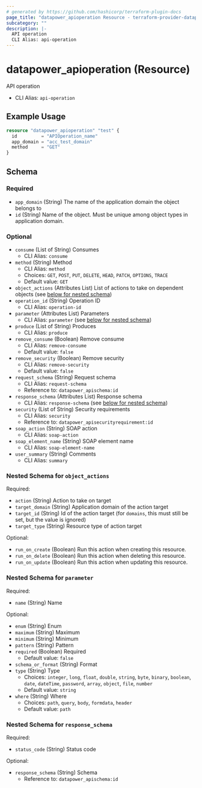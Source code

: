 ```yaml
---
# generated by https://github.com/hashicorp/terraform-plugin-docs
page_title: "datapower_apioperation Resource - terraform-provider-datapower"
subcategory: ""
description: |-
  API operation
  CLI Alias: api-operation
---
```


# datapower_apioperation (Resource)

API operation
  - CLI Alias: `api-operation`

## Example Usage

```terraform
resource "datapower_apioperation" "test" {
  id         = "APIOperation_name"
  app_domain = "acc_test_domain"
  method     = "GET"
}
```

<!-- schema generated by tfplugindocs -->
## Schema

### Required

- `app_domain` (String) The name of the application domain the object belongs to
- `id` (String) Name of the object. Must be unique among object types in application domain.

### Optional

- `consume` (List of String) Consumes
  - CLI Alias: `consume`
- `method` (String) Method
  - CLI Alias: `method`
  - Choices: `GET`, `POST`, `PUT`, `DELETE`, `HEAD`, `PATCH`, `OPTIONS`, `TRACE`
  - Default value: `GET`
- `object_actions` (Attributes List) List of actions to take on dependent objects (see [below for nested schema](#nestedatt--object_actions))
- `operation_id` (String) Operation ID
  - CLI Alias: `operation-id`
- `parameter` (Attributes List) Parameters
  - CLI Alias: `parameter` (see [below for nested schema](#nestedatt--parameter))
- `produce` (List of String) Produces
  - CLI Alias: `produce`
- `remove_consume` (Boolean) Remove consume
  - CLI Alias: `remove-consume`
  - Default value: `false`
- `remove_security` (Boolean) Remove security
  - CLI Alias: `remove-security`
  - Default value: `false`
- `request_schema` (String) Request schema
  - CLI Alias: `request-schema`
  - Reference to: `datapower_apischema:id`
- `response_schema` (Attributes List) Response schema
  - CLI Alias: `response-schema` (see [below for nested schema](#nestedatt--response_schema))
- `security` (List of String) Security requirements
  - CLI Alias: `security`
  - Reference to: `datapower_apisecurityrequirement:id`
- `soap_action` (String) SOAP action
  - CLI Alias: `soap-action`
- `soap_element_name` (String) SOAP element name
  - CLI Alias: `soap-element-name`
- `user_summary` (String) Comments
  - CLI Alias: `summary`

<a id="nestedatt--object_actions"></a>
### Nested Schema for `object_actions`

Required:

- `action` (String) Action to take on target
- `target_domain` (String) Application domain of the action target
- `target_id` (String) Id of the action target (for `domains`, this must still be set, but the value is ignored)
- `target_type` (String) Resource type of action target

Optional:

- `run_on_create` (Boolean) Run this action when creating this resource.
- `run_on_delete` (Boolean) Run this action when deleting this resource.
- `run_on_update` (Boolean) Run this action when updating this resource.


<a id="nestedatt--parameter"></a>
### Nested Schema for `parameter`

Required:

- `name` (String) Name

Optional:

- `enum` (String) Enum
- `maximum` (String) Maximum
- `minimum` (String) Minimum
- `pattern` (String) Pattern
- `required` (Boolean) Required
  - Default value: `false`
- `schema_or_format` (String) Format
- `type` (String) Type
  - Choices: `integer`, `long`, `float`, `double`, `string`, `byte`, `binary`, `boolean`, `date`, `dateTime`, `password`, `array`, `object`, `file`, `number`
  - Default value: `string`
- `where` (String) Where
  - Choices: `path`, `query`, `body`, `formdata`, `header`
  - Default value: `path`


<a id="nestedatt--response_schema"></a>
### Nested Schema for `response_schema`

Required:

- `status_code` (String) Status code

Optional:

- `response_schema` (String) Schema
  - Reference to: `datapower_apischema:id`
